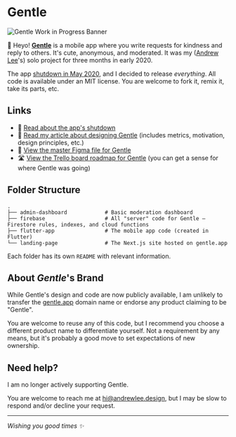 # Gentle

![Gentle Work in Progress Banner](https://user-images.githubusercontent.com/10323195/81870666-30052f80-952b-11ea-83fd-e00abde068a7.png)

👋 Heyo! [**Gentle**](https://gentle.app/) is a mobile app where you write requests for kindness and reply to others. It's cute, anonymous, and moderated. It was my ([Andrew Lee](https://andrewlee.design/)'s) solo project for three months in early 2020.

The app [shutdown in May 2020](https://gentle.app/shutdown), and I decided to release _everything_. All code is available under an MIT license. You are welcome to fork it, remix it, take its parts, etc.

## Links

- 📃 [Read about the app's shutdown](https://gentle.app/shutdown)
- 💬 [Read my article about designing Gentle](https://andrewlee.design/blog/designing-gentle) (includes metrics, motivation, design principles, etc.)
- 🎨 [View the master Figma file for Gentle](https://www.figma.com/community/file/842929427415891293/)
- 🛣 [View the Trello board roadmap for Gentle](https://trello.com/b/65BxuxBa/gentle-roadmap) (you can get a sense for where Gentle was going)

## Folder Structure

```
.
├── admin-dashboard            # Basic moderation dashboard
├── firebase                   # All "server" code for Gentle — Firestore rules, indexes, and cloud functions
├── flutter-app                # The mobile app code (created in Flutter)
└── landing-page               # The Next.js site hosted on gentle.app
```

Each folder has its own `README` with relevant information.

## About _Gentle_'s Brand

While Gentle's design and code are now publicly available, I am unlikely to transfer the [gentle.app](https://gentle.app/) domain name or endorse any product claiming to be "Gentle".

You are welcome to reuse any of this code, but I recommend you choose a different product name to differentiate yourself. Not a requirement by any means, but it's probably a good move to set expectations of new ownership.

## Need help?

I am no longer actively supporting Gentle.

You are welcome to reach me at [hi@andrewlee.design](mailto:hi@andrewlee.design), but I may be slow to respond and/or decline your request.

---

_Wishing you good times ✨_
